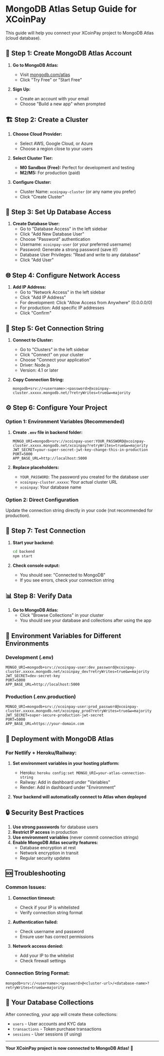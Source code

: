 # MongoDB Atlas Setup Guide for XCoinPay

This guide will help you connect your XCoinPay project to MongoDB Atlas (cloud database).

## 🚀 Step 1: Create MongoDB Atlas Account

1. **Go to MongoDB Atlas:**
   - Visit [mongodb.com/atlas](https://www.mongodb.com/atlas)
   - Click "Try Free" or "Start Free"

2. **Sign Up:**
   - Create an account with your email
   - Choose "Build a new app" when prompted

## 🏗️ Step 2: Create a Cluster

1. **Choose Cloud Provider:**
   - Select AWS, Google Cloud, or Azure
   - Choose a region close to your users

2. **Select Cluster Tier:**
   - **M0 Sandbox (Free):** Perfect for development and testing
   - **M2/M5:** For production (paid)

3. **Configure Cluster:**
   - Cluster Name: `xcoinpay-cluster` (or any name you prefer)
   - Click "Create Cluster"

## 🔐 Step 3: Set Up Database Access

1. **Create Database User:**
   - Go to "Database Access" in the left sidebar
   - Click "Add New Database User"
   - Choose "Password" authentication
   - Username: `xcoinpay-user` (or your preferred username)
   - Password: Generate a strong password (save it!)
   - Database User Privileges: "Read and write to any database"
   - Click "Add User"

## 🌐 Step 4: Configure Network Access

1. **Add IP Address:**
   - Go to "Network Access" in the left sidebar
   - Click "Add IP Address"
   - For development: Click "Allow Access from Anywhere" (0.0.0.0/0)
   - For production: Add specific IP addresses
   - Click "Confirm"

## 🔗 Step 5: Get Connection String

1. **Connect to Cluster:**
   - Go to "Clusters" in the left sidebar
   - Click "Connect" on your cluster
   - Choose "Connect your application"
   - Driver: Node.js
   - Version: 4.1 or later

2. **Copy Connection String:**
   ```
   mongodb+srv://<username>:<password>@xcoinpay-cluster.xxxxx.mongodb.net/?retryWrites=true&w=majority
   ```

## ⚙️ Step 6: Configure Your Project

### Option 1: Environment Variables (Recommended)

1. **Create `.env` file in backend folder:**
   ```env
   MONGO_URI=mongodb+srv://xcoinpay-user:YOUR_PASSWORD@xcoinpay-cluster.xxxxx.mongodb.net/xcoinpay?retryWrites=true&w=majority
   JWT_SECRET=your-super-secret-jwt-key-change-this-in-production
   PORT=5000
   APP_BASE_URL=http://localhost:5000
   ```

2. **Replace placeholders:**
   - `YOUR_PASSWORD`: The password you created for the database user
   - `xcoinpay-cluster.xxxxx`: Your actual cluster URL
   - `xcoinpay`: Your database name

### Option 2: Direct Configuration

Update the connection string directly in your code (not recommended for production).

## 🧪 Step 7: Test Connection

1. **Start your backend:**
   ```bash
   cd backend
   npm start
   ```

2. **Check console output:**
   - You should see: "Connected to MongoDB"
   - If you see errors, check your connection string

## 📊 Step 8: Verify Data

1. **Go to MongoDB Atlas:**
   - Click "Browse Collections" in your cluster
   - You should see your database and collections after using the app

## 🔧 Environment Variables for Different Environments

### Development (.env)
```env
MONGO_URI=mongodb+srv://xcoinpay-user:dev_password@xcoinpay-cluster.xxxxx.mongodb.net/xcoinpay_dev?retryWrites=true&w=majority
JWT_SECRET=dev-secret-key
PORT=5000
APP_BASE_URL=http://localhost:5000
```

### Production (.env.production)
```env
MONGO_URI=mongodb+srv://xcoinpay-user:prod_password@xcoinpay-cluster.xxxxx.mongodb.net/xcoinpay_prod?retryWrites=true&w=majority
JWT_SECRET=super-secure-production-jwt-secret
PORT=5000
APP_BASE_URL=https://your-domain.com
```

## 🚀 Deployment with MongoDB Atlas

### For Netlify + Heroku/Railway:

1. **Set environment variables in your hosting platform:**
   - Heroku: `heroku config:set MONGO_URI=your-atlas-connection-string`
   - Railway: Add in dashboard under "Variables"
   - Render: Add in dashboard under "Environment"

2. **Your backend will automatically connect to Atlas when deployed**

## 🔒 Security Best Practices

1. **Use strong passwords** for database users
2. **Restrict IP access** in production
3. **Use environment variables** (never commit connection strings)
4. **Enable MongoDB Atlas security features:**
   - Database encryption at rest
   - Network encryption in transit
   - Regular security updates

## 🆘 Troubleshooting

### Common Issues:

1. **Connection timeout:**
   - Check if your IP is whitelisted
   - Verify connection string format

2. **Authentication failed:**
   - Check username and password
   - Ensure user has correct permissions

3. **Network access denied:**
   - Add your IP to the whitelist
   - Check firewall settings

### Connection String Format:
```
mongodb+srv://<username>:<password>@<cluster-url>/<database-name>?retryWrites=true&w=majority
```

## 📱 Your Database Collections

After connecting, your app will create these collections:
- `users` - User accounts and KYC data
- `transactions` - Token purchase transactions
- `sessions` - User sessions (if using)

---

**Your XCoinPay project is now connected to MongoDB Atlas! 🎉**
